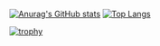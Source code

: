 [![Anurag's GitHub stats](https://github-readme-stats.vercel.app/api?username=MORIMOTO520212&count_private=true&show_icons=true&theme=radical)](https://github.com/anuraghazra/github-readme-stats)
[![Top Langs](https://github-readme-stats.vercel.app/api/top-langs/?username=MORIMOTO520212&layout=compact&theme=radical)](https://github.com/anuraghazra/github-readme-stats)


[![trophy](https://github-profile-trophy.vercel.app/?username=ryo-ma&theme=onedark)](https://github.com/ryo-ma/github-profile-trophy)
